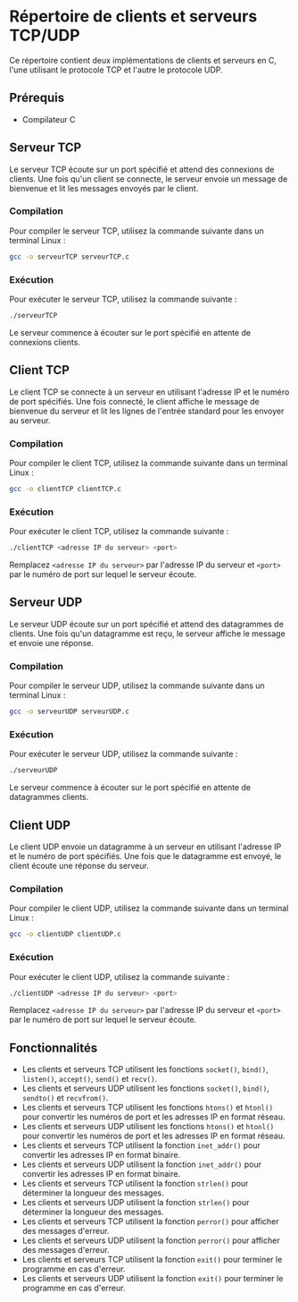 # Répertoire de clients et serveurs TCP/UDP

Ce répertoire contient deux implémentations de clients et serveurs en C, l'une utilisant le protocole TCP et l'autre le protocole UDP.

## Prérequis
- Compilateur C

## Serveur TCP
Le serveur TCP écoute sur un port spécifié et attend des connexions de clients. Une fois qu'un client se connecte, le serveur envoie un message de bienvenue et lit les messages envoyés par le client.

### Compilation
Pour compiler le serveur TCP, utilisez la commande suivante dans un terminal Linux :
```bash
gcc -o serveurTCP serveurTCP.c
```
### Exécution
Pour exécuter le serveur TCP, utilisez la commande suivante :
```bash
./serveurTCP
```
Le serveur commence à écouter sur le port spécifié en attente de connexions clients.

## Client TCP
Le client TCP se connecte à un serveur en utilisant l'adresse IP et le numéro de port spécifiés. Une fois connecté, le client affiche le message de bienvenue du serveur et lit les lignes de l'entrée standard pour les envoyer au serveur.

### Compilation
Pour compiler le client TCP, utilisez la commande suivante dans un terminal Linux :
```bash
gcc -o clientTCP clientTCP.c
```
### Exécution
Pour exécuter le client TCP, utilisez la commande suivante :
```bash
./clientTCP <adresse IP du serveur> <port>
```
Remplacez `<adresse IP du serveur>` par l'adresse IP du serveur et `<port>` par le numéro de port sur lequel le serveur écoute.

## Serveur UDP
Le serveur UDP écoute sur un port spécifié et attend des datagrammes de clients. Une fois qu'un datagramme est reçu, le serveur affiche le message et envoie une réponse.

### Compilation
Pour compiler le serveur UDP, utilisez la commande suivante dans un terminal Linux :
```bash
gcc -o serveurUDP serveurUDP.c
```
### Exécution
Pour exécuter le serveur UDP, utilisez la commande suivante :
```bash
./serveurUDP
```
Le serveur commence à écouter sur le port spécifié en attente de datagrammes clients.

## Client UDP
Le client UDP envoie un datagramme à un serveur en utilisant l'adresse IP et le numéro de port spécifiés. Une fois que le datagramme est envoyé, le client écoute une réponse du serveur.

### Compilation
Pour compiler le client UDP, utilisez la commande suivante dans un terminal Linux :
```bash
gcc -o clientUDP clientUDP.c
```
### Exécution
Pour exécuter le client UDP, utilisez la commande suivante :
```bash
./clientUDP <adresse IP du serveur> <port>
```
Remplacez `<adresse IP du serveur>` par l'adresse IP du serveur et `<port>` par le numéro de port sur lequel le serveur écoute.

## Fonctionnalités
- Les clients et serveurs TCP utilisent les fonctions `socket()`, `bind()`, `listen()`, `accept()`, `send()` et `recv()`.
- Les clients et serveurs UDP utilisent les fonctions `socket()`, `bind()`, `sendto()` et `recvfrom()`.
- Les clients et serveurs TCP utilisent les fonctions `htons()` et `htonl()` pour convertir les numéros de port et les adresses IP en format réseau.
- Les clients et serveurs UDP utilisent les fonctions `htons()` et `htonl()` pour convertir les numéros de port et les adresses IP en format réseau.
- Les clients et serveurs TCP utilisent la fonction `inet_addr()` pour convertir les adresses IP en format binaire.
- Les clients et serveurs UDP utilisent la fonction `inet_addr()` pour convertir les adresses IP en format binaire.
- Les clients et serveurs TCP utilisent la fonction `strlen()` pour déterminer la longueur des messages.
- Les clients et serveurs UDP utilisent la fonction `strlen()` pour déterminer la longueur des messages.
- Les clients et serveurs TCP utilisent la fonction `perror()` pour afficher des messages d'erreur.
- Les clients et serveurs UDP utilisent la fonction `perror()` pour afficher des messages d'erreur.
- Les clients et serveurs TCP utilisent la fonction `exit()` pour terminer le programme en cas d'erreur.
- Les clients et serveurs UDP utilisent la fonction `exit()` pour terminer le programme en cas d'erreur.
